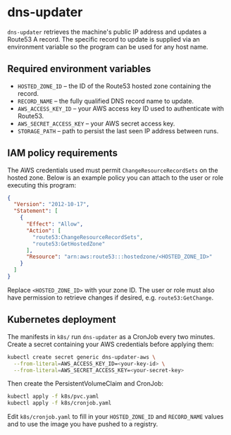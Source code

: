 # dns-updater

`dns-updater` retrieves the machine's public IP address and updates a Route53 A record. The specific record to update is supplied via an environment variable so the program can be used for any host name.

## Required environment variables

- `HOSTED_ZONE_ID` – the ID of the Route53 hosted zone containing the record.
- `RECORD_NAME` – the fully qualified DNS record name to update.
- `AWS_ACCESS_KEY_ID` – your AWS access key ID used to authenticate with Route53.
- `AWS_SECRET_ACCESS_KEY` – your AWS secret access key.
- `STORAGE_PATH` – path to persist the last seen IP address between runs.

## IAM policy requirements

The AWS credentials used must permit `ChangeResourceRecordSets` on the hosted zone. Below is an example policy you can attach to the user or role executing this program:

```json
{
  "Version": "2012-10-17",
  "Statement": [
    {
      "Effect": "Allow",
      "Action": [
        "route53:ChangeResourceRecordSets",
        "route53:GetHostedZone"
      ],
      "Resource": "arn:aws:route53:::hostedzone/<HOSTED_ZONE_ID>"
    }
  ]
}
```

Replace `<HOSTED_ZONE_ID>` with your zone ID. The user or role must also have permission to retrieve changes if desired, e.g. `route53:GetChange`.

## Kubernetes deployment

The manifests in `k8s/` run `dns-updater` as a CronJob every two minutes.
Create a secret containing your AWS credentials before applying them:

```bash
kubectl create secret generic dns-updater-aws \
  --from-literal=AWS_ACCESS_KEY_ID=<your-key-id> \
  --from-literal=AWS_SECRET_ACCESS_KEY=<your-secret-key>
```

Then create the PersistentVolumeClaim and CronJob:

```bash
kubectl apply -f k8s/pvc.yaml
kubectl apply -f k8s/cronjob.yaml
```

Edit `k8s/cronjob.yaml` to fill in your `HOSTED_ZONE_ID` and `RECORD_NAME` values and
to use the image you have pushed to a registry.
